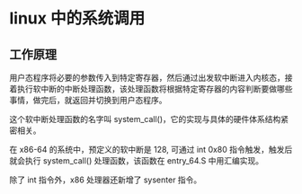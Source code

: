 # linux 中的系统调用
## 工作原理
用户态程序将必要的参数传入到特定寄存器，然后通过出发软中断进入内核态，接着执行软中断的中断处理函数，该处理函数将根据特定寄存器的内容判断要做哪些事情，做完后，就返回并切换到用户态程序。  

这个软中断处理函数的名字叫 system_call()，它的实现与具体的硬件体系结构紧密相关。

在 x86-64 的系统中，预定义的软中断是 128, 可通过 int 0x80 指令触发，触发后就会执行 system_call() 处理函数，该函数在 entry_64.S 中用汇编实现。

除了 int 指令外，x86 处理器还新增了 sysenter 指令。
